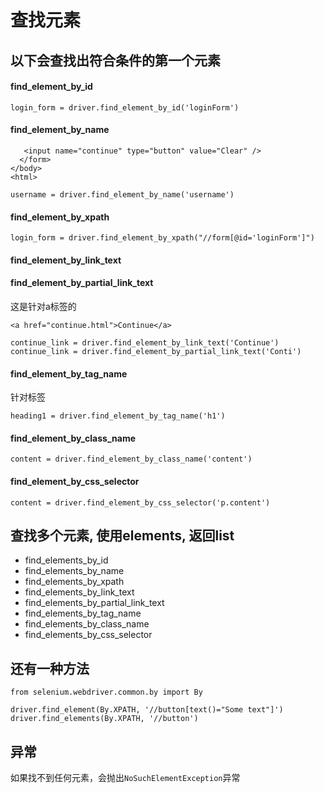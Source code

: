 # 查找元素

## 以下会查找出符合条件的第一个元素

#### find_element_by_id

```
login_form = driver.find_element_by_id('loginForm')
```
#### find_element_by_name  

```
   <input name="continue" type="button" value="Clear" />
  </form>
</body>
<html>

username = driver.find_element_by_name('username')
```

#### find_element_by_xpath

```
login_form = driver.find_element_by_xpath("//form[@id='loginForm']")
```

#### find_element_by_link_text  
#### find_element_by_partial_link_text

这是针对a标签的
```
<a href="continue.html">Continue</a>

continue_link = driver.find_element_by_link_text('Continue')
continue_link = driver.find_element_by_partial_link_text('Conti')
```

#### find_element_by_tag_name  
针对标签
```
heading1 = driver.find_element_by_tag_name('h1')
```
#### find_element_by_class_name

```
content = driver.find_element_by_class_name('content')
```
#### find_element_by_css_selector

```
content = driver.find_element_by_css_selector('p.content')
```



## 查找多个元素, 使用elements, 返回list

- find_elements_by_id
- find_elements_by_name
- find_elements_by_xpath
- find_elements_by_link_text
- find_elements_by_partial_link_text
- find_elements_by_tag_name
- find_elements_by_class_name
- find_elements_by_css_selector

## 还有一种方法

```
from selenium.webdriver.common.by import By

driver.find_element(By.XPATH, '//button[text()="Some text"]')
driver.find_elements(By.XPATH, '//button')
```


## 异常

如果找不到任何元素，会抛出`NoSuchElementException`异常




